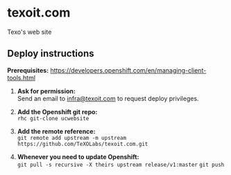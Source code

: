 # texoit.com
Texo's web site

## Deploy instructions
**Prerequisites:** https://developers.openshift.com/en/managing-client-tools.html

1. **Ask for permission:**  
Send an email to infra@texoit.com to request deploy privileges.

2. **Add the Openshift git repo:**  
`rhc git-clone ucwebsite`

3. **Add the remote reference:**  
`git remote add upstream -m upstream https://github.com/TeXOLabs/texoit.com.git`

4. **Whenever you need to update Openshift:**  
`git pull -s recursive -X theirs upstream release/v1:master` 
`git push`

